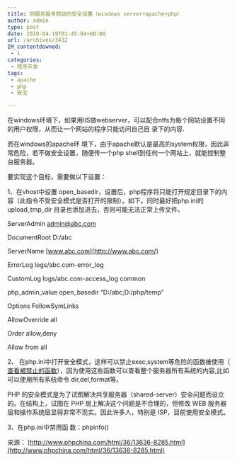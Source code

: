 ```yaml
---
title: 同服务器多网站的安全设置（windows server+apache+php）
author: admin
type: post
date: 2010-04-19T01:45:04+00:00
url: /archives/3432
IM_contentdowned:
 - 1
categories:
 - 程序开发
tags:
 - apache
 - php
 - 安全

---
```

在windows环境下，如果用IIS做webserver，可以配合ntfs为每个网站设置不同的用户权限，从而让一个网站的程序只能访问自己目 录下的内容.

而在windows的apache环 境下，由于apache默认是最高的system权限，因此非常危险，若不做安全设置，随便传一个php shell到任何一个网站上，就能控制整台服务器。

要实现这个目标，需要做以下设置：

1、在vhost中设置 open\_basedir，设置后，php程序将只能打开规定目录下的内容（此指令不受安全模式是否打开的限制）。如下。同时最好把php.ini的 upload\_tmp_dir 目录也添加进去，否则可能无法正常上传文件。

 ServerAdmin [admin@abc.com](mailto:admin@abc.com)

 DocumentRoot D:/abc

 ServerName [www.abc.com](http://www.abc.com/)

 ErrorLog logs/abc.com-error_log

 CustomLog logs/abc.com-access_log common

php_admin_value open_basedir “D:/abc;D:/php/temp”

 Options FollowSymLinks

 AllowOverride all

 Order allow,deny

 Allow from all

2、 在php.ini中打开安全模式，这样可以禁止exec,system等危险的函数被使用（ [查看被禁止的函数](http://www.google.cn/search?sourceid=navclient&hl=zh-CN&ie=UTF-8&rlz=1T4SUNA_zh-CN___CN207&q=php+%e5%ae%89%e5%85%a8%e6%a8%a1%e5%bc%8f+%e5%b1%8f%e8%94%bd%e7%9a%84%e5%87%bd%e6%95%b0)），因为使用这些函数可以查看整个服务器所有系统的内容,比如可以使用所有系统命令 dir,del,format等。

PHP 的安全模式是为了试图解决共享服务器（shared-server）安全问题而设立的。在结构上，试图在 PHP 层上解决这个问题是不合理的，但修改 WEB 服务器层和操作系统层显得非常不现实。因此许多人，特别是 ISP，目前使用安全模式。

3、在php.ini中禁用函 数：phpinfo()

来源： [http://www.phpchina.com/html/36/13636-8285.html](http://www.phpchina.com/html/36/13636-8285.html)